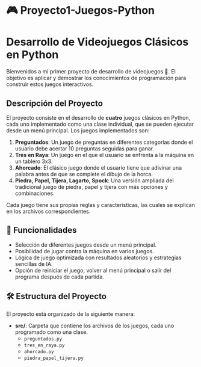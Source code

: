 # 🎮 Proyecto1-Juegos-Python
# Desarrollo de Videojuegos Clásicos en Python

Bienvenidos a mi primer proyecto de desarrollo de videojuegos 🎉. El objetivo es aplicar y demostrar los conocimientos de programación para construir estos juegos interactivos.

## Descripción del Proyecto

El proyecto consiste en el desarrollo de **cuatro** juegos clásicos en Python, cada uno implementado como una clase individual, que se pueden ejecutar desde un menú principal. Los juegos implementados son:

1. **Preguntados**: Un juego de preguntas en diferentes categorías donde el usuario debe acertar 10 preguntas seguidas para ganar.
2. **Tres en Raya**: Un juego en el que el usuario se enfrenta a la máquina en un tablero 3x3.
3. **Ahorcado**: El clásico juego donde el usuario tiene que adivinar una palabra antes de que se complete el dibujo de la horca.
4. **Piedra, Papel, Tijera, Lagarto, Spock**: Una versión ampliada del tradicional juego de piedra, papel y tijera con más opciones y combinaciones.

Cada juego tiene sus propias reglas y características, las cuales se explican en los archivos correspondientes.

## 🚀 Funcionalidades

- Selección de diferentes juegos desde un menú principal.
- Posibilidad de jugar contra la máquina en varios juegos.
- Lógica de juego optimizada con resultados aleatorios y estrategias sencillas de IA.
- Opción de reiniciar el juego, volver al menú principal o salir del programa después de cada partida.

## 🛠️ Estructura del Proyecto

El proyecto está organizado de la siguiente manera:

- **src/**: Carpeta que contiene los archivos de los juegos, cada uno programado como una clase.
  - `preguntados.py`
  - `tres_en_raya.py`
  - `ahorcado.py`
  - `piedra_papel_tijera.py`
